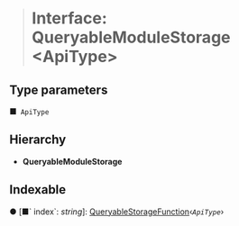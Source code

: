 > # Interface: QueryableModuleStorage <**ApiType**>

## Type parameters

■` ApiType`

## Hierarchy

* **QueryableModuleStorage**

## Indexable

● \[■&#x60; index&#x60;: *string*\]: [QueryableStorageFunction](../modules/_types_.md#queryablestoragefunction)‹*`ApiType`*›
